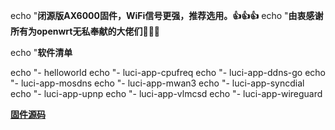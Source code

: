 echo "**闭源版AX6000固件，WiFi信号更强，推荐选用。👍👍👍**
echo "**由衷感谢所有为openwrt无私奉献的大佬们🙏🙏🙏**

echo "**软件清单**

echo "- helloworld
echo "- luci-app-cpufreq
echo "- luci-app-ddns-go
echo "- luci-app-mosdns
echo "- luci-app-mwan3
echo "- luci-app-syncdial
echo "- luci-app-upnp
echo "- luci-app-vlmcsd
echo "- luci-app-wireguard

**[固件源码](https://github.com/padavanonly/immortalwrtARM)**
